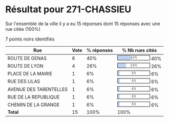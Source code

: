 # Résultat pour 271-CHASSIEU

Sur l'ensemble de la ville il y a eu 15 réponses dont 15 réponses avec une rue citée (100%)

7 points noirs identifiés

| Rue | Vote | % réponses | % Nb rues cités|
|-----|------|------------|----------------|
| ROUTE DE GENAS | 6 | 40% | <img src="../../img/bar_40.gif" />&nbsp;40%|
| ROUTE DE LYON | 4 | 26% | <img src="../../img/bar_26.gif" />&nbsp;26%|
| PLACE DE LA MAIRIE | 1 | 6% | <img src="../../img/bar_6.gif" />&nbsp;6%|
| RUE DES LILAS | 1 | 6% | <img src="../../img/bar_6.gif" />&nbsp;6%|
| AVENUE DES TARENTELLES | 1 | 6% | <img src="../../img/bar_6.gif" />&nbsp;6%|
| RUE DE LA REPUBLIQUE | 1 | 6% | <img src="../../img/bar_6.gif" />&nbsp;6%|
| CHEMIN DE LA GRANGE | 1 | 6% | <img src="../../img/bar_6.gif" />&nbsp;6%|
| **Total** | 15 | 100% | 100%|
